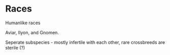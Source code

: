# Races

Humanlike races

Aviar, Ilyon, and Gnomen.

Seperate subspecies - mostly infertile with each other, rare crossbreeds are sterile (?) 